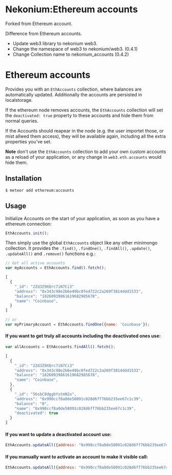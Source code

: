 # Nekonium:Ethereum accounts
Forked from Ethereum account.

Difference from Ethereum accounts.

- Update web3 library to nekonium web3.
- Change the namespace of web3 to nekonium/web3. (0.4.1)
- Change Collection name to nekonium_accounts (0.4.2)

# Ethereum accounts

Provides you with an `EthAccounts` collection, where balances are automatically updated.
Additionally the accounts are persisted in localstorage.

If the ethereum node removes accounts,
the `EthAccounts` collection will set the `deactivated: true` property to these accounts and hide them from normal queries.

If the Accounts should reapear in the node (e.g. the user importet those, or mist allwed them access), they will be available again,
including all the extra properties you've set.

**Note** don't use the `EthAccounts` collection to add your own custom accounts as a reload of your application,
or any change in `web3.eth.accounts` would hide them.

## Installation

    $ meteor add ethereum:accounts

## Usage

Initialize Accounts on the start of your application, as soon as you have a ethereum connection:

```js
EthAccounts.init();
```

Then simply use the global `EthAccounts` object like any other minimongo collection.
It provides the `.find()`, `.findOne()`, `.findAll()`, `.update()`, `.updateAll()` and `.remove()` functions e.g.:

```js
// Get all active accounts
var myAccounts = EthAccounts.find().fetch();

[
  {
    "_id": "2Zd3Z9XQrc7iN7Ci3"
    "address": "0x343c98e2b6e49bc0fed722c2a269f3814ddd1533",
    "balance": "18260939861619682985678",
    "name": "Coinbase",
  }
]

// or
var myPrimaryAccount = EthAccounts.findOne({name: 'Coinbase'});
```

#### If you want to get truly all accounts including the deactivated ones use:

```js
var allAccounts = EthAccounts.findAll().fetch();

[
  {
    "_id": "2Zd3Z9XQrc7iN7Ci3"
    "address": "0x343c98e2b6e49bc0fed722c2a269f3814ddd1533",
    "balance": "18260939861619682985678",
    "name": "Coinbase",
  },
  {
    "_id": "56sbC8dggbYstmN2o",
    "address": "0x990ccf8a0de58091c028d6ff76bb235ee67c1c39",
    "balance": "0",
    "name": "0x990ccf8a0de58091c028d6ff76bb235ee67c1c39",
    "deactivated": true
  }
]

```

#### If you want to update a deactivated account use:

```js
EthAccounts.updateAll({address: "0x990ccf8a0de58091c028d6ff76bb235ee67c1c39"}, {name: 'XYZ'}});
```

#### If you manually want to activate an account to make it visible call:

```js
EthAccounts.updateAll({address: "0x990ccf8a0de58091c028d6ff76bb235ee67c1c39"}, {$unset: {deactivated: ''}})
```
